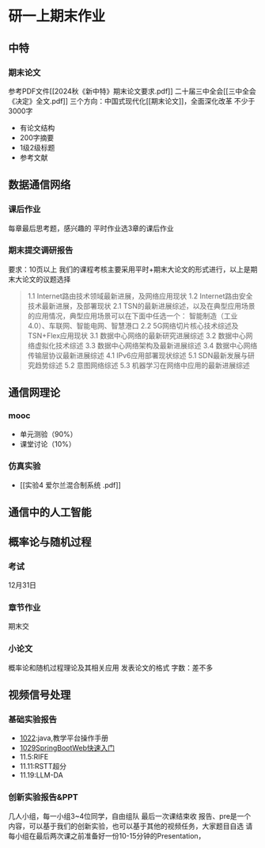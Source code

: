 # 研一上期末作业
## 中特
### 期末论文
参考PDF文件[[2024秋《新中特》期末论文要求.pdf]]
二十届三中全会[[三中全会《决定》全文.pdf]]
三个方向：中国式现代化[[期末论文]]，全面深化改革
不少于3000字
- 有论文结构
- 200字摘要
- 1级2级标题
- 参考文献

## 数据通信网络
### 课后作业
每章最后思考题，感兴趣的
平时作业选3章的课后作业
### 期末提交调研报告
要求：10页以上
我们的课程考核主要采用平时+期末大论文的形式进行，以上是期末大论文的议题选择
> 1.1 Internet路由技术领域最新进展，及网络应用现状
> 1.2 Internet路由安全技术最新进展，及部署现状
> 2.1 TSN的最新进展综述，以及在典型应用场景的应用情况，典型应用场景可以在下面中任选一个：
>          智能制造（工业4.0）、车联网、智能电网、智慧港口
> 2.2 5G网络切片核心技术综述及TSN+Flex应用现状
> 3.1 数据中心网络的最新研究进展综述
> 3.2 数据中心网络虚拟化技术综述
> 3.3 数据中心网络架构及最新进展综述
> 3.4 数据中心网络传输层协议最新进展综述
> 4.1 IPv6应用部署现状综述
> 5.1 SDN最新发展与研究趋势综述
> 5.2 意图网络综述
> 5.3 机器学习在网络中应用的最新进展综述

## 通信网理论
### mooc
- 单元测验（90%）
- 课堂讨论（10%）
### 仿真实验
- [[实验4 爱尔兰混合制系统 .pdf]]

## 通信中的人工智能

## 概率论与随机过程
### 考试
12月31日
### 章节作业
期末交
### 小论文
概率论和随机过程理论及其相关应用
发表论文的格式
字数：差不多

## 视频信号处理
### 基础实验报告
- [1022](https://github.com/naive0409/videoProcessing/commit/3bc93d4b0400023a0da9030c310b9bf4e49727a7):java,教学平台操作手册
- [1029SpringBootWeb快速入门](https://github.com/naive0409/videoProcessing/commit/c34a6e1f0aa8a8902753262b114f5641dbdcc2e8)
- 11.5:RIFE
- 11.11:RSTT超分
- 11.19:LLM-DA
### 创新实验报告&PPT
几人小组，每一小组3~4位同学，自由组队
最后一次课结束收
报告、pre是一个内容，可以基于我们的创新实验，也可以基于其他的视频任务，大家题目自选
请每小组在最后两次课之前准备好一份10-15分钟的Presentation，

